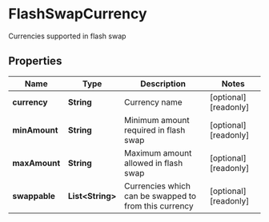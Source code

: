 

# FlashSwapCurrency

Currencies supported in flash swap
## Properties

Name | Type | Description | Notes
------------ | ------------- | ------------- | -------------
**currency** | **String** | Currency name |  [optional] [readonly]
**minAmount** | **String** | Minimum amount required in flash swap |  [optional] [readonly]
**maxAmount** | **String** | Maximum amount allowed in flash swap |  [optional] [readonly]
**swappable** | **List&lt;String&gt;** | Currencies which can be swapped to from this currency |  [optional] [readonly]



